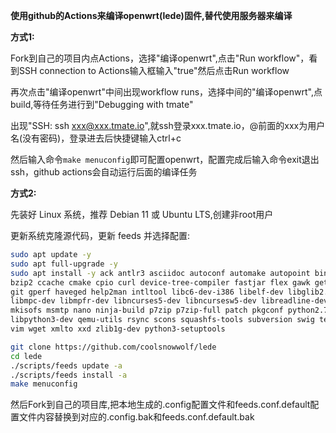 **使用github的Actions来编译openwrt(lede)固件,替代使用服务器来编译**

**方式1:**

Fork到自己的项目内点Actions，选择"编译openwrt",点击"Run workflow"，看到SSH connection to Actions输入框输入"true"然后点击Run workflow

再次点击"编译openwrt"中间出现workflow runs，选择中间的"编译openwrt",点build,等待任务进行到"Debugging with tmate"

出现"SSH: ssh xxx@xxx.tmate.io",就ssh登录xxx.tmate.io，@前面的xxx为用户名(没有密码)，登录进去后快捷键输入ctrl+c

然后输入命令``` make menuconfig ```即可配置openwrt，配置完成后输入命令exit退出ssh，github actions会自动运行后面的编译任务


**方式2:**

先装好 Linux 系统，推荐 Debian 11 或 Ubuntu LTS,创建非root用户

更新系统克隆源代码，更新 feeds 并选择配置:

   ```bash
   sudo apt update -y
   sudo apt full-upgrade -y
   sudo apt install -y ack antlr3 asciidoc autoconf automake autopoint binutils bison build-essential \
   bzip2 ccache cmake cpio curl device-tree-compiler fastjar flex gawk gettext gcc-multilib g++-multilib \
   git gperf haveged help2man intltool libc6-dev-i386 libelf-dev libglib2.0-dev libgmp3-dev libltdl-dev \
   libmpc-dev libmpfr-dev libncurses5-dev libncursesw5-dev libreadline-dev libssl-dev libtool lrzsz \
   mkisofs msmtp nano ninja-build p7zip p7zip-full patch pkgconf python2.7 python3 python3-pyelftools \
   libpython3-dev qemu-utils rsync scons squashfs-tools subversion swig texinfo uglifyjs upx-ucl unzip \
   vim wget xmlto xxd zlib1g-dev python3-setuptools
   
   git clone https://github.com/coolsnowwolf/lede
   cd lede
   ./scripts/feeds update -a
   ./scripts/feeds install -a
   make menuconfig
   ```
然后Fork到自己的项目库,把本地生成的.config配置文件和feeds.conf.default配置文件内容替换到对应的.config.bak和feeds.conf.default.bak
